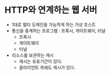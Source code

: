 # HTTP와 연계하는 웹 서버
- 1대로 멀티 도메인을 가능하게 하는 가상 호스트
- 통신을 중계하는 프로그램 : 프록시, 게이트웨이, 터널
    - 프록시
    - 게이트웨이
    - 터널
- 리소스를 보관하는 캐시
    - 캐시는 유효기간이 있다.
    - 클라이언트 측에도 캐시가 있다.
    